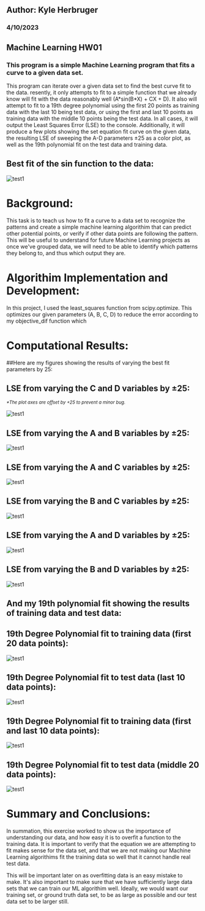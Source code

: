 ## Author: Kyle Herbruger 
### 4/10/2023
## Machine Learning HW01
### This program is a simple Machine Learning program that fits a curve to a given data set.

This program can iterate over a given data set to find the best curve fit to the data. resently, it only attempts to fit to a simple function that we already know will fit with the data reasonably well (A\*sin(B\*X) + CX + D). It also will attempt to fit to a 19th degree polynomial using the first 20 points as training data with the last 10 being test data, or using the first and last 10 points as training data with the middle 10 points being the test data. In all cases, it will output the Least Squares Error (LSE) to the console. Additionally, it will produce a few plots showing the set equation fit curve on the given data, the resulting LSE of sweeping the A-D parameters ±25 as a color plot, as well as the 19th polynomial fit on the test data and training data. 


## Best fit of the sin function to the data:
![test1](figures/f1.png)

# Background:
This task is to teach us how to fit a curve to a data set to recognize the patterns and create a simple machine learning algorithim that can predict other potential points, or verify if other data points are following the pattern. This will be useful to understand for future Machine Learning projects as once we've grouped data, we will need to be able to identify which patterns they belong to, and thus which output they are. 

# Algorithim Implementation and Development:
In this project, I used the least_squares function from scipy.optimize. This optimizes our given parameters (A, B, C, D) to reduce the error according to my objective_dif function which 

# Computational Results:
##Here are my figures showing the results of varying the best fit parameters by 25:


## LSE from varying the C and D variables by ±25:
<small>*\*The plot axes are offset by +25 to prevent a minor bug.*</small>

![test1](figures/f2.png)

## LSE from varying the A and B variables by ±25:
![test1](figures/f3.png)

## LSE from varying the A and C variables by ±25:
![test1](figures/f4.png)

## LSE from varying the B and C variables by ±25:
![test1](figures/f5.png)

## LSE from varying the A and D variables by ±25:
![test1](figures/f6.png)

## LSE from varying the B and D variables by ±25:
![test1](figures/f7.png)


## And my 19th polynomial fit showing the results of training data and test data:


## 19th Degree Polynomial fit to training data (first 20 data points):
![test1](figures/f8.png)

## 19th Degree Polynomial fit to test data (last 10 data points):
![test1](figures/f9.png)

## 19th Degree Polynomial fit to training data (first and last 10 data points):
![test1](figures/f10.png)

## 19th Degree Polynomial fit to test data (middle 20 data points):
![test1](figures/f11.png)

# Summary and Conclusions:
In summation, this exercise worked to show us the importance of understanding our data, and how easy it is to overfit a function to the training data. It is important to verify that the equation we are attempting to fit makes sense for the data set, and that we are not making our Machine Learning algorithims fit the training data so well that it cannot handle real test data.

This will be important later on as overfitting data is an easy mistake to make. It's also important to make sure that we have sufficiently large data sets that we can train our ML algorithim well. Ideally, we would want our training set, or ground truth data set, to be as large as possible and our test data set to be larger still.